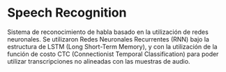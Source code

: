 # Speech Recognition
Sistema de reconocimiento de habla basado en la utilización de redes neuronales. Se utilizaron Redes Neuronales Recurrentes (RNN) bajo la estructura de LSTM (Long Short-Term Memory), y con la utilización de la función de costo CTC (Connectionist Temporal Classification) para poder utilizar transcripciones no alineadas con las muestras de audio.
